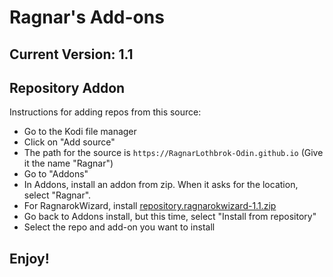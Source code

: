 # Ragnar's Add-ons
## Current Version: 1.1

## Repository Addon

Instructions for adding repos from this source:

<p align="right">
  <ul>
    <li>Go to the Kodi file manager</li>
    <li>Click on "Add source"</li>
    <li>The path for the source is <code>https://RagnarLothbrok-Odin.github.io</code> (Give it the name "Ragnar")</li>
    <li>Go to "Addons"</li>
    <li>In Addons, install an addon from zip. When it asks for the location, select "Ragnar".
    <li>For RagnarokWizard, install <a href="repository.ragnarokwizard-1.1.zip">repository.ragnarokwizard-1.1.zip</a></li>
    <li>Go back to Addons install, but this time, select "Install from repository"</li>
    <li>Select the repo and add-on you want to install</li>
  </ul>
</p>

## Enjoy!
